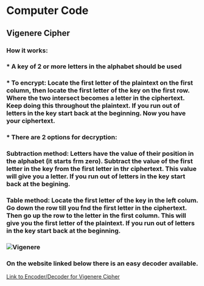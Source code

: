 # Computer Code
## Vigenere Cipher 
### How it works:
### * A key of 2 or more letters in the alphabet should be used
### * To encrypt: Locate the first letter of the plaintext on the first column, then locate the first letter of the key on the first row. Where the two intersect becomes a letter in the ciphertext. Keep doing this throughout the plaintext. If you run out of letters in the key start back at the beginning. Now you have your ciphertext.
### * There are 2 options for decryption:
### Subtraction method: Letters have the value of their position in the alphabet (it starts frm zero). Subtract the value of the first letter in the key from the first letter in thr ciphertext. This value will give you a letter. If you run out of letters in the key start back at the begining.
### Table method: Locate the first letter of the key in the left colum. Go down the row till you fnd the first letter in the ciphertext. Then go up the row to the letter in the first column. This will give you the first letter of the plaintext. If you run out of letters in the key start back at the beginning.

### ![Vigenere](https://user-images.githubusercontent.com/72951482/142250285-3249a34e-b803-413c-8137-aaef12b70363.png)
### On the website linked below there is an easy decoder available.

[Link to Encoder/Decoder for Vigenere Cipher](https://cryptii.com/pipes/vigenere-cipher)
